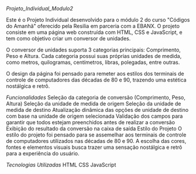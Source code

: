*Projeto_Individual_Modulo2*

Este é o Projeto Individual desenvolvido para o módulo 2 do curso "Códigos do Amanhã" oferecido pela Resilia em parceria com a EBANX. O projeto consiste em uma página web construída com HTML, CSS e JavaScript, e tem como objetivo criar um conversor de unidades.

O conversor de unidades suporta 3 categorias principais: Comprimento, Peso e Altura. Cada categoria possui suas próprias unidades de medida, como metros, quilogramas, centímetros, libras, polegadas, entre outras.

O design da página foi pensado para remeter aos estilos dos terminais de controle de computadores das décadas de 80 e 90, trazendo uma estética nostálgica e retrô.

*Funcionalidades*
Seleção da categoria de conversão (Comprimento, Peso, Altura)
Seleção da unidade de medida de origem
Seleção da unidade de medida de destino
Atualização dinâmica das opções de unidade de destino com base na unidade de origem selecionada
Validação dos campos para garantir que todos estejam preenchidos antes de realizar a conversão
Exibição do resultado da conversão na caixa de saída
Estilo do Projeto
O estilo do projeto foi pensado para se assemelhar aos terminais de controle de computadores utilizados nas décadas de 80 e 90. A escolha das cores, fontes e elementos visuais busca trazer uma sensação nostálgica e retrô para a experiência do usuário.

*Tecnologias Utilizadas*
HTML
CSS
JavaScript